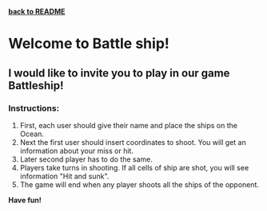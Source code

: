 __[back to README](../README.md)__

# Welcome to Battle ship!

## I would like to invite you to play in our game Battleship!

### Instructions:

1. First, each user should give their name and place the ships on the Ocean.
2. Next the first user should insert coordinates to shoot. You will get an information about your miss or hit.
3. Later second player has to do the same.
4. Players take turns in shooting. If all cells of ship are shot, you will see information "Hit and sunk".
5. The game will end when any player shoots all the ships of the opponent.

__Have fun!__